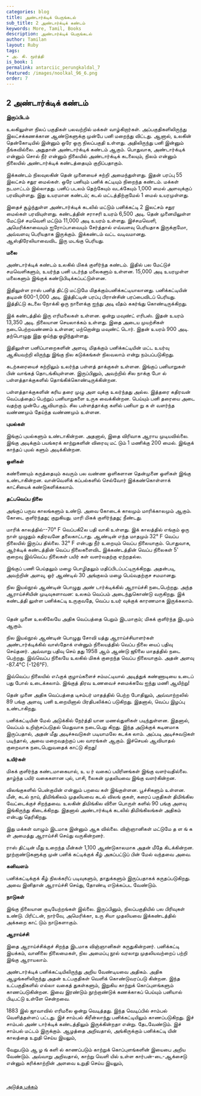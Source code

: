 ```yaml
---
categories: blog
title: அண்டார்க்டிக் பெருங்கடல்
sub_title: ﻿2 அண்டார்க்டிக் கண்டம்
keywords: More, Tamil, Books
description: அண்டார்க்டிக் பெருங்கடல்
author: Tamilan
layout: Ruby
tags:
- அ. கி. மூர்த்தி
is_book: 1
permalink: antarciic_perungkaldal_7
featured: /images/noolkal_96_6.png
order: 7
---
```

## ﻿2 அண்டார்க்டிக் கண்டம்

**இருப்பிடம்**

உலகிலுள்ள நிலப் பகுதிகள் பலவற்றில் மக்கள் வாழ்கிறார்கள். அப்பகுதிகளிலிருந்து இலட்சக்கணக்கான ஆண்டுகளுக்கு முன்பே பனி மறைந்து விட்டது. ஆனால், உலகின் தென்கோடியில் இன்னும் ஒரே ஒரு நிலப்பகுதி உள்ளது. அதிலிருந்து பனி இன்னும் நீங்கவில்லை. அதுதான் அண்டார்க்டிக் கண்டம் ஆகும். பொதுவாக, அண்டார்க்டிக் என்னும் சொல் நீர் என்னும் நிலையில் அண்டார்க்டிக் கடலையும், நிலம் என்னும் நிலையில் அண்டார்க்டிக் கண்டத்தையும் குறிப்பதாகும்.

இக்கண்டம் நிலவுலகின் தென் முனையைச் சுற்றி அமைந்துள்ளது. இதன் பரப்பு 55 இலட்சம் சதுர மைல்கள். ஒரே பனியும் பனிக் கட்டியும் நிறைந்த கண்டம். மக்கள் நடமாட்டம் இல்லாதது. பனிப் படலம் தெற்கேயும் வடக்கேயும் 1,000 மைல் அளவுக்குப் பரவியுள்ளது. இது உயரமான கண்டம்; கடல் மட்டத்திற்குமேல் 1 மைல் உயரமுள்ளது.

இதைச் சூழ்ந்துள்ள அண்டார்க்டிக் கடலில் மட்டும் பனிக்கட்டி 2 இலட்சம் சதுர மைல்கள் பரவியுள்ளது. கண்டத்தின் சராசரி உயரம் 6,500 அடி. தென் முனையிலுள்ள மேட்டுச் சமவெளி மட்டும் 11,000 அடி உயரம் உள்ளது. ﻿இச்சமவெளி, அமெரிக்காவையும் ஐரோப்பாவையும் சேர்த்தால் எவ்வளவு பெரியதாக இருக்குமோ, அவ்வளவு பெரியதாக இருக்கும். இக்கண்டம் வட்ட வடிவமானது. ஆஸ்திரேலியாவைவிட இரு மடங்கு பெரியது.

**மலை**

அண்டார்க்டிக் கண்டம் உலகில் மிகக் குளிர்ந்த கண்டம். இதில் பல மேட்டுச் சமவெளிகளும், உயர்ந்த பனி படர்ந்த மலைகளும் உள்ளன. 15,000 அடி உயரமுள்ள மலைகளும் இங்குக் கண்டுபிடிக்கப்பட்டுள்ளன.

இதிலுள்ள ராஸ் பனித் திட்டு மட்டுமே மிதக்கும்பனிக்கட்டியாலானது. பனிக்கட்டியின் தடிமன் 600-1,000 அடி. இத்திட்டின் பரப்பு பிரான்சின் பரப்பைவிடப் பெரியது. இத்திட்டு கடலை நோக்கி ஒரு நாளைக்கு ஐந்து அடி வீதம் ககர்ங்து கொண்டிருக்கிறது.

இக் கண்டத்தில் இரு எரிமலைகள் உள்ளன. ஒன்று மவுண்ட் எரிபஸ். இதன் உயரம் 13,350 அடி. நிலையான செயலாக்கம் உள்ளது. இதை அடைய முயற்சிகள் நடைபெற்றவண்ணம் உள்ளன; மற்றொன்று மவுண்ட் டொர். இதன் உயரம் 900 அடி. தற்பொழுது இது ஒய்ந்து ஒழிந்துள்ளது.

இதிலுள்ள பனிப்பாறைகளின் அளவு, மிதக்கும் பனிக்கட்டியின் மட்ட உயர்வு ஆகியவற்றி லிருந்து இங்கு நில கடுக்கங்கள் நிலவலாம் என்று நம்பப்படுகிறது.

கடற்கரையைச் சுற்றிலும் உலர்ந்த பள்ளத் தாக்குகள் உள்ளன. இங்குப் பனியாறுகள் பின் வாங்கத் தொடங்கியுள்ளன. இருப்பினும், அவற்றில் சில நாக்கு போ ல் பள்ளத்தாக்குகளில் தொங்கிக்கொண்டிருக்கின்றன.

பள்ளத்தாக்குகளின் கரிய தரை முழு அள வுக்கு உலர்ந்தது அல்ல. இத்தரை கதிரவன் வெப்பத்தைப் பெற்றுப் பனியாறுகளை உருக வைக்கின்றன. பெய்யும் பனி தரையை அடை வதற்கு முன்பே ஆவியாகும். சில பள்ளத்தாக்கு களில் பனியா று க ள் வளர்ந்த வண்ணமும் தேய்ந்த வண்ணமும் உள்ளன.

**புயல்கள்**

இங்குப் புயல்களும் உண்டாகின்றன. அதனால், இதை விரிவாக ஆராய முடியவில்லை. இங்கு அடிக்கும் பயங்கரக் காற்றுகளின் விரைவு மட் டும் 1 மணிக்கு 200 மைல். இங்குக் காந்தப் புயல் களும் அடிக்கின்றன.

**ஒளிகள்**

கண்ணையும் கருத்தையும் கவரும் பல வண்ண ஒளிகளான தென்முனை ஒளிகள் இங்கு உண்டாகின்றன. வான்வெளிக் கப்பல்களில் செல்வோர் இக்கண்கொள்ளாக் காட்சியைக் கண்டுகளிக்கலாம். ﻿

**தட்பவெப்ப நிலை**

அங்குப் பருவ காலங்களும் உண்டு. அவை கோடைக் காலமும் மாரிக்காலமும் ஆகும். கோடை குளிர்ந்தது; குறுகியது. மாரி மிகக் குளிர்ந்தது; நீண்டது.

மாரிக் காலத்தில்--70° F வெப்பகி2ல பதி வாகி உள்ளது. இக் காலத்தில் எங்கும் ஒரு நாள் முழுதும் கதிரவனே தலைகாட்டாது. ஆண்டின் எந்த மாதமும் 32° F வெப்ப நிலையில் இருப்ப தில்லை. 32° F என்பது நீர் உறையும் வெப்ப நிலையாகும். பொதுவாக, ஆர்க்டிக் கண்டத்தின் வெப்ப நிலைகளைவிட இக்கண்டத்தின் வெப்ப நிலைகள் 5' குறைவு இவ்வெப்ப நிலைகள் பயிர் கள் வளர்வதற்கு ஏற்றதல்ல.

இங்குப் பணி பெய்தலும் மழை பொழிதலும் மதிப்பிடப்பட்டிருக்கிறது. அதன்படி, அவற்றின் அளவு, ஒர் ஆண்டில் 30 அங்குலம் மழை பெய்வதற்குச சமமானது.

நில இயல்நூல் ஆண்டின் பொழுது அண் டார்க்டிக்கில் ஆராய்ச்சி நடைபெற்றது. அந்த ஆராய்ச்சியின் முடிவுகளாவன: உலகம் வெப்பம் அடைந்துகொண்டு வருகிறது. இக் கண்டத்தி லுள்ள பனிக்கட்டி உருகுவதே, வெப்ப உயர் வுக்குக் காரணமாக இருக்கலாம். ﻿

தென் முனை உலகிலேயே அதிக வெப்பத்தை பெறும் இடமாகும்; மிகக் குளிர்ந்த இடமும் ஆகும்.

நில இயல்நூல் ஆண்டின் பொழுது சோவி யத்து ஆராய்ச்சியாளர்கள் அண்டார்க்டிக்கில் வாஸ்தோக் என்னும் நிலையத்தில் வெப்ப நிலை யைப் பதிவு செய்தனர். அவ்வாறு பதிவு செய் தது 1958 ஆம் ஆண்டு ஜூலை மாதத்தில் நடை பெற்றது. இவ்வெப்ப நிலையே உலகில் மிகக் குறைந்த வெப்ப நிலையாகும். அதன் அளவு -87.4°C (-126°F).

இவ்வெப்ப நிலையில் எஃகுக் குழாய்களைச் சம்மட்டியால் அடித்துக் கண்ணாடியை உடைப் பது போல் உடைக்கலாம். இங்குத் திரவ உணவைச் சமைக்கவே ஐந்து மணி ஆயிற்று!

தென் முனை அதிக வெப்பத்தை டிசம்பர் மாதத்தில் பெற்ற போதிலும், அவ்வாற்றலில் 89 பங்கு அளவு, பனி உறையினால் பிரதிபலிக்கப் படுகிறது. இதனால், வெப்ப இழப்பு உண்டாகிறது.

பனிக்கட்டியின் மேல் அடுக்கில் நேர்த்தி யான மணல்துளிகள் படிந்துள்ளன. இதனால், வெப்பம் உறிஞ்சப்படுதல் மெதுவாக நடைபெறு கிறது. இந்த அடுக்குக் கடினமாக இருப்பதால், அதன் மீது அடிச்சுவடுகள் படியாமலே கடக்க லாம். அப்படி அடிச்சுவடுகள் படிந்தால், அவை மறைவதற்குப் பல வாரங்கள் ஆகும். இச்செயல் ஆவியாதல் குறைவாக நடைபெறுவதைக் காட்டு கிறது!

**உயிர்கள்**

மிகக் குளிர்ந்த கண்டமாகையால், உ ய ர் வகைப் பயிரினங்கள் இங்கு வளர்வதில்லை. தாழ்ந்த பயிர் வகைகளான புல், பாசி, லைகன் முதலியவை இங்கு வளர்கின்றன.

விலங்குகளில் பென்குயின் என்னும் பறவை கள் இங்குள்ளன. பூச்சிகளும் உள்ளன. மீன், கடல் நாய், திமிங்கிலம் முதலியவை கடல் விலங் குகள், கரைப் பகுதிகள் திமிங்கில வேட்டைக்குச் சிறந்தவை. உலகின் திமிங்கில விளை பொருள் களில் 90 பங்கு அளவு இங்கிருந்து கிடைக்கிறது. இதனால் அண்டார்க்டிக் கடலில் திமிங்கிலங்கள் அதிகம் என்பது தெரிகிறது.

இது மக்கள் வாழும் இடமாக இன்னும் ஆக வில்லை. விஞ்ஞானிகள் மட்டுமே த ள ங் க ள் அமைத்து ஆராய்ச்சி செய்து வருகின்றனர்.

ராஸ் திட்டின் மீது உறைந்த மீன்கள் 1,100 ஆண்டுகாலமாக அதன் மீதே கிடக்கின்றன. நூற்றாண்டுகளுக்கு முன் பனிக் கட்டிக்குக் கீழ் அகப்பட்டுப் பின் மேல் வந்தவை அவை.

**கனிவளம்**

பனிக்கட்டிக்குக் கீழ் நிலக்கரிப் படிவுகளும், தாதுக்களும் இருப்பதாகக் கருதப்படுகிறது. அவை இனிதான் ஆராய்ச்சி செய்து, தோண்டி எடுக்கப்பட வேண்டும்.

**நாடுகள்**

இங்கு நிலையான குடியேற்றங்கள் இல்லை. இருப்பினும், நிலப்பகுதியில் பல பிரிவுகள் உண்டு. பிரிட்டன், நார்வே, அமெரிக்கா, உரு சியா முதலியவை இக்கண்டத்தில் அக்கறை காட் டும் நாடுகளாகும்.

**ஆராய்ச்சி**

இதை ஆராய்ச்சிக்குச் சிறந்த இடமாக விஞ்ஞானிகள் கருதுகின்றனர். பனிக்கட்டி இயக்கம், வானிலை நிலைமைகள், நில அமைப்பு நூல் வரலாறு முதலியவற்றைப் பற்றி இங்கு ஆராயலாம்.

அண்டார்க்டிக் பனிக்கட்டியிலிருந்து அறிய வேண்டியவை அதிகம். அதிக ஆழங்களிலிருந்து அதன் உட்பகுதிகள் வெளிக் கொண்டுவரப்படு கின்றன. இந்த உட்பகுதிகளில் எல்லா வகைத் துகள்களும், இறுகிய காற்றுக் கொப்புளங்களும் காணப்படுகின்றன. இவை இரண்டும் நூற்றாண்டுக் கணக்காகப் பெய்யும் பனியால் பிடிபட்டு உள்ளே சென்றவை.

1883 இல் ஜாவாவில் எரிமலை ஒன்று வெடித்தது. இந்த வெடிப்பில் சாம்பல் வெளித்தள்ளப் பட்டது. இச் சாம்பல் கிரீன்லாந்து பனிக்கட்டியிலும் காணப்படுகிறது. இச் சாம்பல் அண் டார்க்டிக் கண்டத்திலும் இருக்கின்றதா என்று. தேடவேண்டும். இச் சாம்பல் மட்டம் இருக்கும். ஆழத்தை அறிவதால், அங்கிருக்கும் பனிக்கட்டி யின் காலத்தை உறுதி செய்ய இயலும்,

வேறுபடும் ஆ ழ ங் களி ல் காணப்படும் காற்றுக் கொப்புளங்களின் இயைபை அறிய வேண்டும். அவ்வாறு அறிவதால், காற்று வெளி யில் உள்ள கார்பன்-டை-ஆக்சைடு என்னும் கரிக்காற்றின் அளவை உறுதி செய்ய இயலும்,

﻿

[அடுத்த பக்கம்](antarciic_perungkaldal_8)